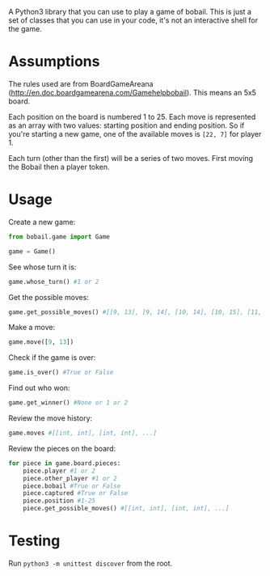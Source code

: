 A Python3 library that you can use to play a game of bobail. This is just a set of classes that you can use in your code, it's not an interactive shell for the game.

# Assumptions

The rules used are from BoardGameAreana (http://en.doc.boardgamearena.com/Gamehelpbobail). This means an 5x5 board.

Each position on the board is numbered 1 to 25. Each move is represented as an array with two values: starting position and ending position. So if you're starting a new game, one of the available moves is `[22, 7]` for player 1.

Each turn (other than the first) will be a series of two moves.  First moving the Bobail then a player token.

# Usage

Create a new game:

```python
from bobail.game import Game

game = Game()
```

See whose turn it is:

```python
game.whose_turn() #1 or 2
```

Get the possible moves:

```python
game.get_possible_moves() #[[9, 13], [9, 14], [10, 14], [10, 15], [11, 15], [11, 16], [12, 16]]
```

Make a move:

```python
game.move([9, 13])
```

Check if the game is over:

```python
game.is_over() #True or False
```

Find out who won:

```python
game.get_winner() #None or 1 or 2
```

Review the move history:

```python
game.moves #[[int, int], [int, int], ...]
```

Review the pieces on the board:

```python
for piece in game.board.pieces:
	piece.player #1 or 2
	piece.other_player #1 or 2
	piece.bobail #True or False
	piece.captured #True or False
	piece.position #1-25
	piece.get_possible_moves() #[[int, int], [int, int], ...]
```

# Testing

Run `python3 -m unittest discover` from the root.